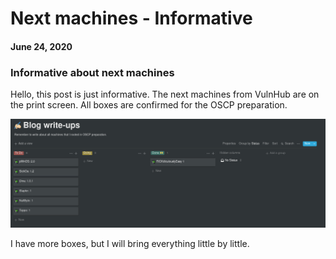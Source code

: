 # Next machines - Informative
#### June 24, 2020


### Informative about next machines

Hello, this post is just informative. The next machines from VulnHub are on the print screen. All boxes are confirmed for the OSCP preparation.  

![NextMachines](https://raw.githubusercontent.com/raphaelbarbosaqwerty/raphaelbarbosaqwerty.github.io/master/data/assets/informative/NextWriteupsmachines.png)  

I have more boxes, but I will bring everything little by little.